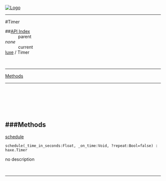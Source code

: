 
[![Logo](../../images/logo.png)](../../index.html)

---

#Timer


##[API Index](../../api/index.html#luxe)   
&emsp;&emsp;&emsp;parent    
_none_   
&emsp;&emsp;&emsp;current    
[luxe](./) / Timer

<br/>

---


[Methods](#Methods)   


---

&nbsp;   

&nbsp;   

&nbsp;   

<a class="lift" name="Methods" ></a>
###Methods   
---
<a class="lift" name="schedule" href="#schedule">schedule</a>



`schedule(_time_in_seconds:Float, _on_time:Void, ?repeat:Bool=false) : haxe.Timer`

<span class="small_desc_flat"> no description </span>   



&nbsp;
&nbsp;
&nbsp;

---  


&nbsp;   
&nbsp;   